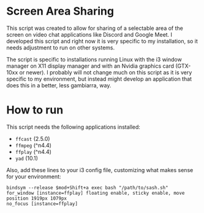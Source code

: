 # Screen Area Sharing
This script was created to allow for sharing of a selectable area of the screen on video chat applications like Discord and Google Meet.
I developed this script and right now it is very specific to my installation, so it needs adjustment to run on other systems.

The script is specific to installations running Linux with the i3 window manager on X11 display manager and with an Nvidia graphics card (GTX-10xx or newer).
I probably will not change much on this script as it is very specific to my environment, but instead might develop an application that does this in a better, less gambiarra, way.

# How to run
This script needs the following applications installed:
- `ffcast` (2.5.0)
- `ffmpeg` (^n4.4)
- `ffplay` (^n4.4)
- `yad` (10.1)

Also, add these lines to your i3 config file, customizing what makes sense for your environment:
```text
bindsym --release $mod+Shift+a exec bash "/path/to/sash.sh"
for_window [instance=ffplay] floating enable, sticky enable, move position 1919px 1079px
no_focus [instance=ffplay]
```
